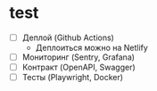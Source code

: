 # test

- [ ] Деплой (Github Actions)
    - Деплоиться можно на Netlify
- [ ] Мониторинг (Sentry, Grafana)
- [ ] Контракт (OpenAPI, Swagger)
- [ ] Тесты (Playwright, Docker)
